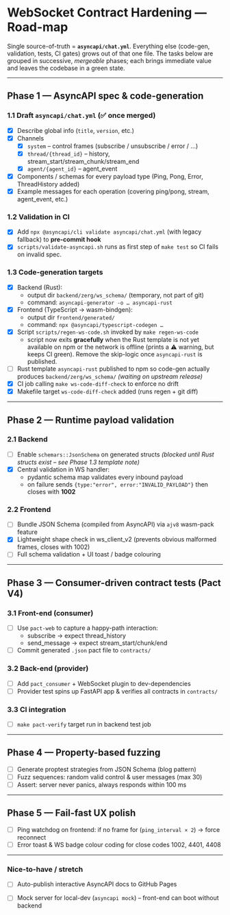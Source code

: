 # WebSocket Contract Hardening — Road-map

Single source-of-truth = **`asyncapi/chat.yml`**.
Everything else (code-gen, validation, tests, CI gates) grows out of that one
file.  The tasks below are grouped in successive, *mergeable* phases; each
brings immediate value and leaves the codebase in a green state.

----------------------------------------------------------------------
## Phase 1 — AsyncAPI spec & code-generation

### 1.1  Draft `asyncapi/chat.yml`  (✅ once merged)
* [x] Describe global info (`title`, `version`, etc.)
* [x] Channels
  * [x] `system`   – control frames (subscribe / unsubscribe / error / …)
  * [x] `thread/{thread_id}`   – history, stream_start/stream_chunk/stream_end
  * [x] `agent/{agent_id}`    – agent_event
* [x] Components / schemas for every payload type (Ping, Pong, Error,
      ThreadHistory added)
* [x] Example messages for each operation (covering ping/pong, stream,
      agent_event, etc.)

### 1.2  Validation in CI
* [x] Add `npx @asyncapi/cli validate asyncapi/chat.yml` (with legacy fallback) to **pre-commit hook**
* [x] `scripts/validate-asyncapi.sh` runs as first step of `make test` so CI
      fails on invalid spec.

### 1.3  Code-generation targets
* [x] Backend (Rust):
  * output dir `backend/zerg/ws_schema/` (temporary, not part of git)
  * command: `asyncapi-generator -o … asyncapi-rust`
* [x] Frontend (TypeScript → wasm-bindgen):
  * output dir `frontend/generated/`
  * command: `npx @asyncapi/typescript-codegen …`
* [x] Script `scripts/regen-ws-code.sh` invoked by `make regen-ws-code`
  * script now exits **gracefully** when the Rust template is not yet
    available on npm or the network is offline (prints a ⚠️  warning, but keeps
    CI green).  Remove the skip-logic once `asyncapi-rust` is published.
* [ ] Rust template `asyncapi-rust` published to npm so code-gen actually
      produces `backend/zerg/ws_schema/`  *(waiting on upstream release)*
* [x] CI job calling `make ws-code-diff-check` to enforce no drift
* [x] Makefile target `ws-code-diff-check` added (runs regen + git diff)

----------------------------------------------------------------------
## Phase 2 — Runtime payload validation

### 2.1  Backend
* [ ] Enable `schemars::JsonSchema` on generated structs *(blocked until Rust
      structs exist – see Phase 1.3 template note)*
* [x] Central validation in WS handler:
  * pydantic schema map validates every inbound payload
  * on failure sends `{type:"error", error:"INVALID_PAYLOAD"}` then closes with **1002**

### 2.2  Frontend
* [ ] Bundle JSON Schema (compiled from AsyncAPI) via `ajv8` wasm-pack feature
* [x] Lightweight shape check in ws_client_v2 (prevents obvious malformed
      frames, closes with 1002)
* [ ] Full schema validation + UI toast / badge colouring

----------------------------------------------------------------------
## Phase 3 — Consumer-driven contract tests (Pact V4)

### 3.1  Front-end (consumer)
* [ ] Use `pact-web` to capture a happy-path interaction:
  * subscribe → expect thread_history
  * send_message → expect stream_start/chunk/end
* [ ] Commit generated `.json` pact file to `contracts/`

### 3.2  Back-end (provider)
* [ ] Add `pact_consumer` + WebSocket plugin to dev-dependencies
* [ ] Provider test spins up FastAPI app & verifies all contracts in `contracts/`

### 3.3  CI integration
* [ ] `make pact-verify` target run in backend test job

----------------------------------------------------------------------
## Phase 4 — Property-based fuzzing

* [ ] Generate proptest strategies from JSON Schema (blog pattern)
* [ ] Fuzz sequences: random valid control & user messages (max 30)
* [ ] Assert: server never panics, always responds within 100 ms

----------------------------------------------------------------------
## Phase 5 — Fail-fast UX polish

* [ ] Ping watchdog on frontend: if no frame for (`ping_interval × 2`) → force reconnect
* [ ] Error toast & WS badge colour coding for close codes 1002, 4401, 4408

----------------------------------------------------------------------
### Nice-to-have / stretch

* [ ] Auto-publish interactive AsyncAPI docs to GitHub Pages
* [ ] Mock server for local-dev (`asyncapi mock`) – front-end can boot without backend

